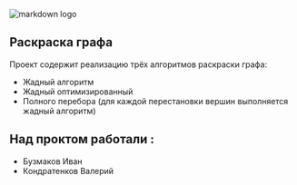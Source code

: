 ![markdown logo](https://img.google-info.org/storage/big/4974186.jpg)</br>
## Раскраска графа </br>
Проект содержит реализацию трёх алгоритмов раскраски графа: </br>
- Жадный алгоритм </br>
- Жадный оптимизированный </br>
- Полного перебора (для каждой перестановки вершин выполняется жадный алгоритм)</br>
## Над проктом работали :</br>
- Бузмаков Иван </br>
- Кондратенков Валерий </br>
